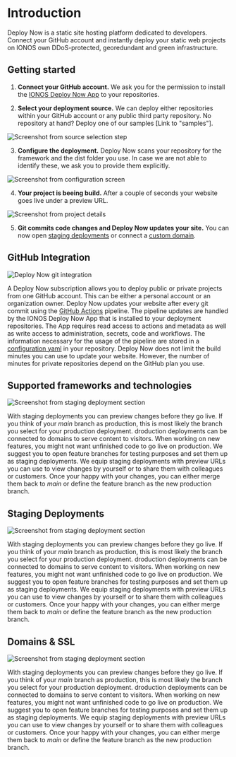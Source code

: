 # Introduction

Deploy Now is a static site hosting platform dedicated to developers.
Connect your GitHub account and instantly deploy your static web
projects on IONOS own DDoS-protected, georedundant and green
infrastructure.

## Getting started
  
1. **Connect your GitHub account.** We ask you for the permission to install the [IONOS Deploy Now App](https://github.com/apps/ionos-deploy-now) to your repositories.  
    
2. **Select your deployment source.** We can deploy either repositories within your GitHub account or any public third party repository. No repository at hand? Deploy one of our samples [Link to "samples"]. 
  
![Screenshot from source selection step](/source-selection.jpg)  
  
3. **Configure the deployment.** Deploy Now scans your repository for the framework and the dist folder you use. In case we are not able to identify these, we ask you to provide them explicitly. 

![Screenshot from configuration screen](/confirm-configuration.jpg)

4. **Your project is beeing build.** After a couple of seconds your website goes live under a preview URL. 

![Screenshot from project details](/project-details.jpg)

5. **Git commits code changes and Deploy Now updates your site.** You can now open [staging deployments](/guide/#staging-deployments) or connect a [custom domain](/advanced/custom-domains+ssl.html).

## GitHub Integration

![Deploy Now git integration](/git-integration.svg)

A Deploy Now subscription allows you to deploy public or private projects from one GitHub account. This can be either a personal account or an organization owner. Deploy Now updates your website after every git commit using the [GitHub Actions](https://github.com/features/actions) pipeline. The pipeline updates are handled by the IONOS Deploy Now App that is installed to your deployment repositories. The App requires read access to actions and metadata as well as write access to administration, secrets, code and workflows. The information necessary for the usage of the pipeline are stored in a [configuration yaml](/advanced/#configuration) in your repository. Deploy Now does not limit the build minutes you can use to update your website. However, the number of minutes for private repositories depend on the GitHub plan you use.

## Supported frameworks and technologies
  
![Screenshot from staging deployment section](/staging.jpg)
  
With staging deployments you can preview changes before they go live. If you think of your *main* branch as production, this is most likely the branch you select for your production deployment. droduction deployments can be connected to domains to serve content to visitors. When working on new features, you might not want unfinished code to go live on production. We suggest you to open feature branches for testing purposes and set them up as staging deployments. We equip staging deployments with preview URLs you can use to view changes by yourself or to share them with colleagues or customers. Once your happy with your changes, you can either merge them back to *main* or define the feature branch as the new production branch.

## Staging Deployments
  
![Screenshot from staging deployment section](/staging.jpg)
  
With staging deployments you can preview changes before they go live. If you think of your *main* branch as production, this is most likely the branch you select for your production deployment. droduction deployments can be connected to domains to serve content to visitors. When working on new features, you might not want unfinished code to go live on production. We suggest you to open feature branches for testing purposes and set them up as staging deployments. We equip staging deployments with preview URLs you can use to view changes by yourself or to share them with colleagues or customers. Once your happy with your changes, you can either merge them back to *main* or define the feature branch as the new production branch.

## Domains & SSL
  
![Screenshot from staging deployment section](/staging.jpg)
  
With staging deployments you can preview changes before they go live. If you think of your *main* branch as production, this is most likely the branch you select for your production deployment. droduction deployments can be connected to domains to serve content to visitors. When working on new features, you might not want unfinished code to go live on production. We suggest you to open feature branches for testing purposes and set them up as staging deployments. We equip staging deployments with preview URLs you can use to view changes by yourself or to share them with colleagues or customers. Once your happy with your changes, you can either merge them back to *main* or define the feature branch as the new production branch.